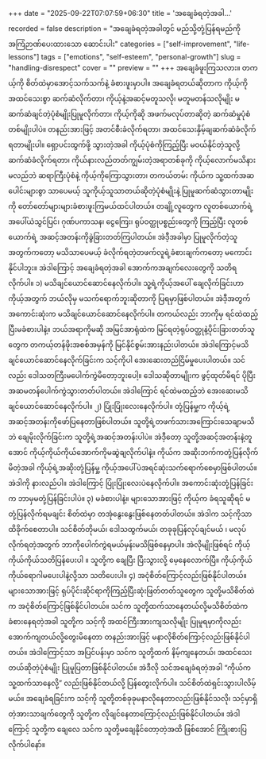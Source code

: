 +++
date = "2025-09-22T07:07:59+06:30"
title = 'အချေခံရတဲ့အခါ…'
recorded = false
description = "အချေခံရတဲ့အခါတွင် မည်သို့တုံ့ပြန်ရမည်ကို အကြံဉာဏ်ပေးထားသော ဆောင်းပါး"
categories = ["self-improvement", "life-lessons"]
tags = ["emotions", "self-esteem", "personal-growth"]
slug = "handling-disrespect"
cover = ""
preview = ""
+++
အချေခံဖူးကြသလား။ တကယ့်ကို စိတ်ထဲမှာအောင့်သက်သက်နဲ့ ခံစားဖူးမှာပါ။ အချေခံရတယ်ဆိုတာက ကိုယ့်ကို အထင်သေးစွာ ဆက်ဆံလိုက်တာ၊ ကိုယ့်နဲ့အဆင့်မတူသလို၊ မတူမတန်သလိုမျိုး မဆက်ဆံချင်တဲ့ပုံစံမျိုးပြုမူလိုက်တာ၊ ကိုယ့်ကိုဆို အဖက်မလုပ်တာဆိုတဲ့ ဆက်ဆံမှုပုံစံတစ်မျိုးပါပဲ။ တနည်းအားဖြင့် အတင်စီးခံလိုက်ရတာ၊ အထင်သေးနှိမ့်ချဆက်ဆံခံလိုက်ရတာမျိုးပါ။
ရှော့ပင်းထွက်ဖို့ သွားတဲ့အခါ ကိုယ့်ပုံစံကိုကြည့်ပြီး မဝယ်နိုင်တဲ့သူလို့ ဆက်ဆံခံလိုက်ရတာ၊ ကိုယ်နားလည်တတ်ကျွမ်းတဲ့အရာတစ်ခုကို ကိုယ့်လောက်မသိနားမလည်ဘဲ ဆရာကြီးပုံစံနဲ့ ကိုယ့်ကိုကြောသွားတာ၊ တကယ်တမ်း ကိုယ်က သူ့ထက်အဆပေါင်းများစွာ သာပေမယ့် သူကိုယ့်သူသာတယ်ဆိုတဲ့ပုံစံမျိုးနဲ့ ပြုမူဆက်ဆံသွားတာမျိုးကို တော်တော်များများခံစားဖူးကြမယ်ထင်ပါတယ်။
တချို့လူတွေက လူတစ်ယောက်ရဲ့အပေါ်ယံသွင်ပြင်၊ ဂုဏ်ပကာသန၊ ငွေကြေး၊ ရုပ်ဝတ္ထုပစ္စည်းတွေကို ကြည့်ပြီး လူတစ်ယောက်ရဲ့ အဆင့်အတန်းကိုခွဲခြားတတ်ကြပါတယ်။ အဲဒီ့အခါမှာ ပြုမူလိုက်တဲ့သူအတွက်ကတော့ မသိသာပေမယ့် ခံလိုက်ရတဲ့တဖက်လူရဲ့ခံစားချက်ကတော့ မကောင်းနိုင်ပါဘူး။
အဲဒါကြောင့် အချေခံရတဲ့အခါ အောက်ကအချက်လေးတွေကို သတိရလိုက်ပါ။
၁) မသိချင်ယောင်ဆောင်နေလိုက်ပါ။
သူ့ရဲ့ကိုယ့်အပေါ် ချေလိုက်ခြင်းဟာ ကိုယ့်အတွက် ဘယ်လိုမှ မသက်ရောက်ဘူးဆိုတာကို ပြရမှာဖြစ်ပါတယ်။ အဲဒီ့အတွက်အကောင်းဆုံးက မသိချင်ယောင်ဆောင်နေလိုက်ပါ။ တကယ်လည်း ဘာကိုမှ ရင်ထဲထည့်ပြီးမခံစားပါနဲ့။ ဘယ်အရာကိုမဆို အမြင်အာရုံထဲက မြင်ရတဲ့ရုပ်ဝတ္ထုနဲ့ပိုင်းခြားတတ်သူတွေက တကယ့်တန်ဖိုးအစစ်အမှန်ကို မြင်နိုင်စွမ်းအားနည်းပါတယ်။ အဲဒါကြောင့်မသိချင်ယောင်ဆောင်နေလိုက်ခြင်းက သင့်ကိုပါ အေးဆေးတည်ငြိမ်မှုပေးပါတယ်။ သင်လည်း ဒေါသတကြီးမပေါက်ကွဲမိတော့ဘူးပေါ့။ ဒေါသဆိုတာမျိုးက ဖွင့်ထုတ်မိရင် ပိုပြီး အဆမတန်ပေါက်ကွဲသွားတတ်ပါတယ်။ အဲဒါကြောင် ရင်ထဲမထည့်ဘဲ အေးဆေးမသိချင်ယောင်ဆောင်နေလိုက်ပါ။
၂) ပြုံးပြုံးလေးနေလိုက်ပါ။
တုံ့ပြန်မှု့က ကိုယ့်ရဲ့အဆင့်အတန်းကိုဖော်ပြနေတာဖြစ်ပါတယ်။ သူတို့ရဲ့တဖက်သားအကြောင်းသေချာမသိဘဲ ချေမိုးလိုက်ခြင်းက သူတို့ရဲ့အဆင့်အတန်းပါပဲ။ အဲဒီ့တော့ သူတို့အဆင့်အတန်းနဲ့တူအောင် ကိုယ့်ကိုယ်ကိုယ်အောက်ကိုမဆွဲချလိုက်ပါနဲ့။ ကိုယ်က အဆိုးဘက်ကတုံ့ပြန်လိုက်မိတဲ့အခါ ကိုယ့်ရဲ့အဆိုးတုံ့ပြန်မှု့ ကိုယ့်အပေါ်ပဲအရင်ဆုံးသက်ရောက်စေမှာဖြစ်ပါတယ်။ အဲဒါကို နားလည်ပါ။ အဲဒါကြောင့် ပြုံးပြုံးလေးပဲနေလိုက်ပါ။ အကောင်းဆုံးတုံ့ပြန်ခြင်းက ဘာမှမတုံ့ပြန်ခြင်းပါပဲ။
၃) မခံစားပါနဲ့။
များသောအားဖြင့် ကိုယ့်က ခံရသူဆိုရင် မတုံ့ပြန်လိုက်ရမချင်း စိတ်ထဲမှာ တအုံနွေးနွေးဖြစ်နေတတ်ပါတယ်။ အဲဒါက သင့်ကိုသာ ထိခိုက်စေတာပါ။ သင်စိတ်တိုမယ်၊ ဒေါသထွက်မယ်၊ တခုခုပြန်လုပ်ချင်မယ် ၊ မလုပ်လိုက်ရတဲ့အတွက် ဘာကိုပေါက်ကွဲရမယ်မှန်းမသိဖြစ်နေမှာပါ။ အဲလိုမျိုးဖြစ်ရင် ကိုယ့်ကိုယ်ကိုယ်သတိပြန်ပေးပါ ။ သူတို့က ချေပြီး ပြီးသွားလို့ မေ့နေလောက်ပြီ။ ကိုယ့်ကိုယ်ကိုယ်ရောဂါမပေးပါနဲ့လို့သာ သတိပေးပါ။
၄) အငုံစိတ်ကြောင့်လည်းဖြစ်နိုင်ပါတယ်။
များသောအားဖြင့် ရုပ်ပိုင်းဆိုင်ရာကိုကြည့်ပြီးဆုံးဖြတ်တတ်သူတွေက သူတို့မသိစိတ်ထဲက အငုံစိတ်ကြောင့်ဖြစ်နိုင်ပါတယ်။ သင်က သူတို့ထက်သာနေတယ်လို့မသိစိတ်ထဲက ခံစားနေရတဲ့အခါ သူတို့က သင့်ကို အထင်ကြီးအားကျသလိုမျိုး ပြုမူရမှာကိုလည်း အောက်ကျတယ်လို့တွေးမိနေတာ တနည်းအားဖြင့် မနာလိုစိတ်ကြောင့်လည်းဖြစ်နိုင်ပါတယ်။ အဲဒါကြောင့်သာ အပြင်ပန်းမှာ သင်က သူတို့ထက် နိမ့်ကျနေတယ်၊ အထင်သေးတယ်ဆိုတဲ့ပုံစံမျိုး ပြုမူပြတာဖြစ်နိုင်ပါတယ်။ အဲဒီလို သင်အချေခံရတဲ့အခါ “ကိုယ်က သူ့ထက်သာနေလို့” လည်းဖြစ်နိုင်တယ်လို့ ပြန်တွေးလိုက်ပါ။ သင်စိတ်ထဲရှင်းသွားပါလိမ့်မယ်။
အချေခံရခြင်းက သင့်ကို သူတို့တစ်ခုခုမနာလိုနေတာလည်းဖြစ်နိုင်သလို၊ သင့်မှာရှိတဲ့အားသာချက်တွေကို သူတို့က လိုချင်နေတာကြောင့်လည်းဖြစ်နိုင်ပါတယ်။ အဲဒါကြောင့် သူတို့က ချေလေ သင်က သူတို့မချေနိုင်တော့တဲ့အထိ ဖြစ်အောင် ကြိုးစားပြလိုက်ပါနော်။ 